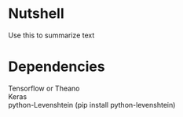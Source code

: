# Nutshell
Use this to summarize text
# Dependencies
Tensorflow or Theano <br/>
Keras <br/>
python-Levenshtein (pip install python-levenshtein) <br/>
